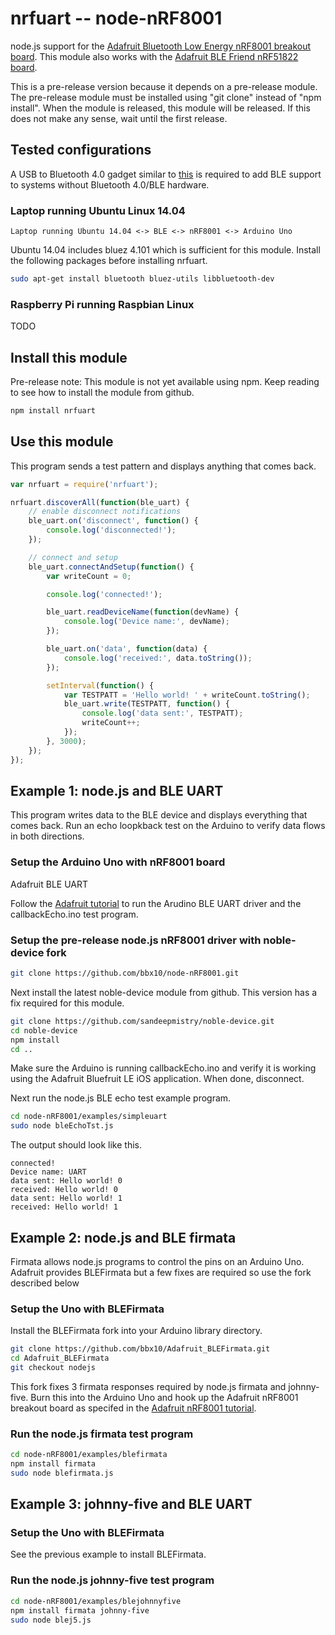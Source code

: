 # nrfuart -- node-nRF8001

node.js support for the
[Adafruit Bluetooth Low Energy nRF8001 breakout board](http://www.adafruit.com/products/1697).
This module also works with the
[Adafruit BLE Friend nRF51822 board](http://www.adafruit.com/products/2267).

This is a pre-release version because it depends on a pre-release module. The
pre-release module must be installed using "git clone" instead of "npm
install". When the module is released, this module will be released. If this
does not make any sense, wait until the first release.

## Tested configurations

A USB to Bluetooth 4.0 gadget similar to
[this](http://www.adafruit.com/product/1327) is required to add BLE support to
systems without Bluetooth 4.0/BLE hardware.

### Laptop running Ubuntu Linux 14.04

```
Laptop running Ubuntu 14.04 <-> BLE <-> nRF8001 <-> Arduino Uno
```

Ubuntu 14.04 includes bluez 4.101 which is sufficient for this module.
Install the following packages before installing nrfuart.

```sh
sudo apt-get install bluetooth bluez-utils libbluetooth-dev
```

### Raspberry Pi running Raspbian Linux

TODO

## Install this module

Pre-release note: This module is not yet available using npm.
Keep reading to see how to install the module from github.

```sh
npm install nrfuart
```

## Use this module

This program sends a test pattern and displays anything that comes back.

```javascript
var nrfuart = require('nrfuart');

nrfuart.discoverAll(function(ble_uart) {
    // enable disconnect notifications
    ble_uart.on('disconnect', function() {
        console.log('disconnected!');
    });

    // connect and setup
    ble_uart.connectAndSetup(function() {
        var writeCount = 0;

        console.log('connected!');

        ble_uart.readDeviceName(function(devName) {
            console.log('Device name:', devName);
        });

        ble_uart.on('data', function(data) {
            console.log('received:', data.toString());
        });

        setInterval(function() {
            var TESTPATT = 'Hello world! ' + writeCount.toString();
            ble_uart.write(TESTPATT, function() {
                console.log('data sent:', TESTPATT);
                writeCount++;
            });
        }, 3000);
    });
});
```

## Example 1: node.js and BLE UART

This program writes data to the BLE device and displays everything that comes
back. Run an echo loopkback test on the Arduino to verify data flows in both
directions.


### Setup the Arduino Uno with nRF8001 board

Adafruit BLE UART

Follow the
[Adafruit tutorial](https://learn.adafruit.com/getting-started-with-the-nrf8001-bluefruit-le-breakout/software-uart-service)
to run the Arudino BLE UART driver and the callbackEcho.ino test program.


### Setup the pre-release node.js nRF8001 driver with noble-device fork

```sh
git clone https://github.com/bbx10/node-nRF8001.git
```

Next install the latest noble-device module from github. This version has a fix
required for this module.

```sh
git clone https://github.com/sandeepmistry/noble-device.git
cd noble-device
npm install
cd ..
```
Make sure the Arduino is running callbackEcho.ino and verify it is
working using the Adafruit Bluefruit LE iOS application. When done,
disconnect.

Next run the node.js BLE echo test example program.

```sh
cd node-nRF8001/examples/simpleuart
sudo node bleEchoTst.js
```
The output should look like this.

```
connected!
Device name: UART
data sent: Hello world! 0
received: Hello world! 0
data sent: Hello world! 1
received: Hello world! 1
```

## Example 2: node.js and BLE firmata

Firmata allows node.js programs to control the pins on an Arduino Uno.
Adafruit provides BLEFirmata but a few fixes are required so use
the fork described below

### Setup the Uno with BLEFirmata

Install the BLEFirmata fork into your Arduino library directory.

```sh
git clone https://github.com/bbx10/Adafruit_BLEFirmata.git
cd Adafruit_BLEFirmata
git checkout nodejs
```

This fork fixes 3 firmata responses required by node.js firmata and
johnny-five. Burn this into the Arduino Uno and hook up the Adafruit
nRF8001 breakout board as specifed in the 
[Adafruit nRF8001 tutorial](https://learn.adafruit.com/getting-started-with-the-nrf8001-bluefruit-le-breakout/software-bluefruit-firmata).

### Run the node.js firmata test program

```sh
cd node-nRF8001/examples/blefirmata
npm install firmata
sudo node blefirmata.js
```

## Example 3: johnny-five and BLE UART

### Setup the Uno with BLEFirmata

See the previous example to install BLEFirmata.

### Run the node.js johnny-five test program

```sh
cd node-nRF8001/examples/blejohnnyfive
npm install firmata johnny-five
sudo node blej5.js
```
